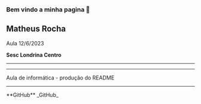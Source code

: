 ### Bem vindo a minha pagina 👋

<h2> Matheus Rocha </h2>

Aula 12/6/2023

<b> Sesc Londrina Centro </b>

<hr>
<hr>

Aula de informática - produção do README

<hr>
**GitHub**
_GitHub_


<!--
**MatheusRocha12/MatheusRocha12** is a ✨ _special_ ✨ repository because its `README.md` (this file) appears on your GitHub profile.

Here are some ideas to get you started:

- 🔭 I’m currently working on ...
- 🌱 I’m currently learning ...
- 👯 I’m looking to collaborate on ...
- 🤔 I’m looking for help with ...
- 💬 Ask me about ...
- 📫 How to reach me: ...
- 😄 Pronouns: ...
- ⚡ Fun fact: ...
-->
